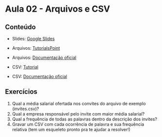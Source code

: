 # Aula 02 - Arquivos e CSV #

## Conteúdo ##

- Slides: [Google Slides](https://docs.google.com/presentation/d/1FMVXA8Kv42Jj-XCepNLuWq4TRBoY3pGgeCYohP4fsSg/edit?usp=sharing)

- Arquivos: [TutorialsPoint](https://www.tutorialspoint.com/python/python_files_io.htm)

- Arquivos: [Documentação oficial](https://docs.python.org/3/tutorial/inputoutput.html#reading-and-writing-files)

- CSV: [Tutorial](https://www.pythonforbeginners.com/csv/using-the-csv-module-in-python)

- CSV: [Documentação oficial](https://docs.python.org/3/library/csv.html)

## Exercícios ##

1. Qual a média salarial ofertada nos convites do arquivo de exemplo (invites.csv)?
2. Qual a empresa responsável pelo invite com maior média salarial?
3. Qual a frequência de todas as palavras dentro da descrição dos invites?
4. Gravar um CSV com cada ocorrência de palavra e sua frequência relativa (tem um esqueleto pronto pra te ajudar a resolver!)
